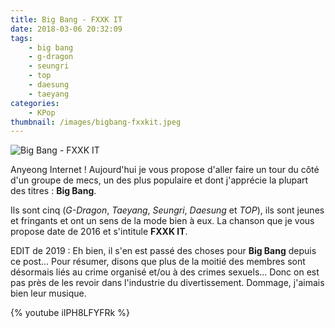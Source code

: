 ```yaml
---
title: Big Bang - FXXK IT
date: 2018-03-06 20:32:09
tags:
    - big bang
    - g-dragon
    - seungri
    - top
    - daesung
    - taeyang
categories:
    - KPop
thumbnail: /images/bigbang-fxxkit.jpeg
---
```


![Big Bang - FXXK IT](/images/bigbang-fxxkit.jpeg)

Anyeong Internet ! Aujourd'hui je vous propose d'aller faire un tour du côté d'un groupe de mecs, un des plus populaire et dont j'apprécie la plupart des titres : **Big Bang**.

Ils sont cinq (*G-Dragon*, *Taeyang*, *Seungri*, *Daesung* et *TOP*), ils sont jeunes et fringants et ont un sens de la mode bien à eux. La chanson que je vous propose date de 2016 et s'intitule **FXXK IT**.

EDIT de 2019 : Eh bien, il s'en est passé des choses pour **Big Bang** depuis ce post... Pour résumer, disons que plus de la moitié des membres sont désormais liés au crime organisé et/ou à des crimes sexuels... Donc on est pas près de les revoir dans l'industrie du divertissement. Dommage, j'aimais bien leur musique.

{% youtube iIPH8LFYFRk %}
